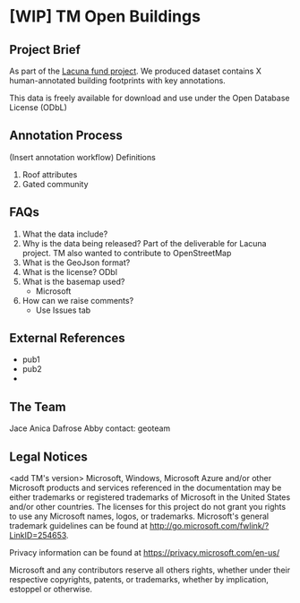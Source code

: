 # [WIP] TM Open Buildings
## Project Brief

As part of the [Lacuna fund project](https://stories.thinkingmachin.es/lacuna-fund-climate-change-awardee/).
We produced dataset contains X human-annotated building footprints with key annotations. 

This data is freely available for download and use under the Open Database License (ODbL)

## Annotation Process
(Insert annotation workflow)
Definitions
1. Roof attributes
2. Gated community
   
## FAQs
1. What the data include?
2. Why is the data being released?
Part of the deliverable for Lacuna project. TM also wanted to contribute to OpenStreetMap
3. What is the GeoJson format?
4. What is the license?
   ODbl
5. What is the basemap used?
   - Microsoft 
6. How can we raise comments?
   - Use Issues tab

## External References
- pub1
- pub2
- 
## The Team
Jace
Anica
Dafrose
Abby
contact: geoteam

## Legal Notices
<add TM's version>
Microsoft, Windows, Microsoft Azure and/or other Microsoft products and services referenced in the documentation may be either trademarks or registered trademarks of Microsoft in the United States and/or other countries. The licenses for this project do not grant you rights to use any Microsoft names, logos, or trademarks. Microsoft's general trademark guidelines can be found at http://go.microsoft.com/fwlink/?LinkID=254653.

Privacy information can be found at https://privacy.microsoft.com/en-us/

Microsoft and any contributors reserve all others rights, whether under their respective copyrights, patents, or trademarks, whether by implication, estoppel or otherwise.


